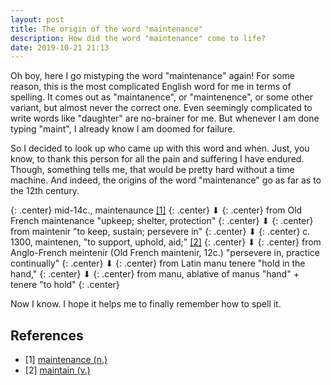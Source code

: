 ```yaml
---
layout: post
title: The origin of the word "maintenance"
description: How did the word "maintenance" come to life?
date: 2019-10-21 21:13
---
```


Oh boy, here I go mistyping the word "maintenance" again! For some reason, this is the most complicated English word for me in terms of spelling. It comes out as "maintanence", or "maintenence", or some other variant, but almost never the correct one. Even seemingly complicated to write words like "daughter" are no-brainer for me. But whenever I am done typing "maint", I already know I am doomed for failure.

So I decided to look up who came up with this word and when. Just, you know, to thank this person for all the pain and suffering I have endured. Though, something tells me, that would be pretty hard without a time machine. And indeed, the origins of the word "maintenance" go as far as to the 12th century.

{: .center}
mid-14c., maintenaunce [[1]](#1)
{: .center}
 ⬇︎
{: .center}
from Old French maintenance "upkeep; shelter, protection"
{: .center}
⬇︎
{: .center}
from maintenir "to keep, sustain; persevere in"
{: .center}
⬇︎︎︎
{: .center}
c. 1300, maintenen, "to support, uphold, aid;" [[2]](#2)
{: .center}
⬇︎
{: .center}
from Anglo-French meintenir (Old French maintenir, 12c.) "persevere in, practice continually"
{: .center}
⬇︎︎︎︎︎︎︎︎︎︎︎︎︎︎︎︎︎︎︎︎
{: .center}
from Latin manu tenere "hold in the hand,"︎︎
{: .center}
︎︎︎︎︎︎︎︎︎⬇︎
{: .center}
from manu, ablative of manus "hand" + tenere "to hold"
{: .center}

Now I know. I hope it helps me to finally remember how to spell it.

## References

<ul id="notes">
<li>
	<span class="col-1">[1] <a name="1"></a></span>
	<span class="col-2"><a href="https://www.etymonline.com/word/maintenance">maintenance (n.)</a></span>
</li>
<li>
	<span class="col-1">[2] <a name="2"></a></span>
	<span class="col-2"><a href="https://www.etymonline.com/word/maintain">maintain (v.)</a></span>
</li>
</ul>
